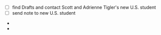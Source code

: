 - [ ] find Drafts and contact Scott and Adrienne Tigler's new U.S. student 
- [ ] send note to new U.S. student
- 
- 
